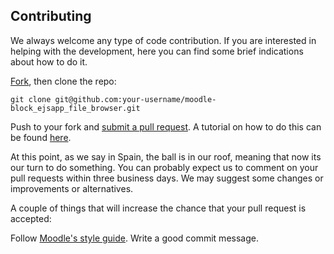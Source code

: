 ## Contributing
We always welcome any type of code contribution. If you are interested in helping with the development, here you can find some brief indications about how to do it.

[Fork](https://help.github.com/articles/fork-a-repo/), then clone the repo:

```
git clone git@github.com:your-username/moodle-block_ejsapp_file_browser.git
```

Push to your fork and [submit a pull request](https://github.com/UNEDLabs/moodle-block_ejsapp_file_browser/compare/). A tutorial on how to do this can be found [here](https://yangsu.github.io/pull-request-tutorial/).

At this point, as we say in Spain, the ball is in our roof, meaning that now its our turn to do something. You can probably expect us to comment on your pull requests within three business days. We may suggest some changes or improvements or alternatives.

A couple of things that will increase the chance that your pull request is accepted:

Follow [Moodle's style guide](https://docs.moodle.org/33/en/MoodleDocs:Style_guide).
Write a good commit message.
